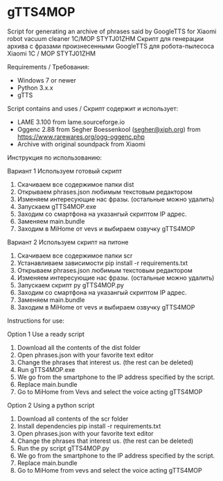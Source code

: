 # gTTS4MOP
Script for generating an archive of phrases said by GoogleTTS for Xiaomi robot vacuum cleaner 1C/MOP STYTJ01ZHM
Скрипт для генерации архива с фразами произнесенными GoogleTTS для робота-пылесоса Xiaomi 1C / MOP STYTJ01ZHM

Requirements / Требования:
* Windows 7 or newer
* Python 3.x.x
* gTTS 
  
Script contains and uses / Скрипт содержит и использует:
* LAME 3.100 from  lame.sourceforge.io
* Oggenc 2.88 from Segher Boessenkool (segher@xiph.org) from https://www.rarewares.org/ogg-oggenc.php
* Archive with original soundpack from Xiaomi

Инструкция по использованию:

Вариант 1 Используем готовый скрипт
1. Скачиваем все содержимое папки dist
2. Открываем phrases.json любимым текстовым редактором
3. Изменяем интересующие нас фразы. (остальные можно удалить)
4. Запускаем gTTS4MOP.exe
5. Заходим со смартфона на указангый скриптом IP адрес. 
6. Заменяем main.bundle
7. Заходим в MiHome от vevs и выбираем озвучку gTTS4MOP

Вариант 2 Используем скрипт на питоне
1. Скачиваем все содержимое папки scr
2. Устанавливаем зависимости pip install -r requirements.txt
3. Открываем phrases.json любимым текстовым редактором
4. Изменяем интересующие нас фразы. (остальные можно удалить)
5. Запускаем скрипт py gTTS4MOP.py
6. Заходим со смартфона на указангый скриптом IP адрес. 
7. Заменяем main.bundle
8. Заходим в MiHome от vevs и выбираем озвучку gTTS4MOP

Instructions for use:

Option 1 Use a ready script
1. Download all the contents of the dist folder
2. Open phrases.json with your favorite text editor
3. Change the phrases that interest us. (the rest can be deleted)
4. Run gTTS4MOP.exe
5. We go from the smartphone to the IP address specified by the script.
6. Replace main.bundle
7. Go to MiHome from Vevs and select the voice acting gTTS4MOP

Option 2 Using a python script
1. Download all contents of the scr folder
2. Install dependencies pip install -r requirements.txt
3. Open phrases.json with your favorite text editor
4. Change the phrases that interest us. (the rest can be deleted)
5. Run the py script gTTS4MOP.py
6. We go from the smartphone to the IP address specified by the script.
7. Replace main.bundle
8. Go to MiHome from vevs and select the voice acting gTTS4MOP
